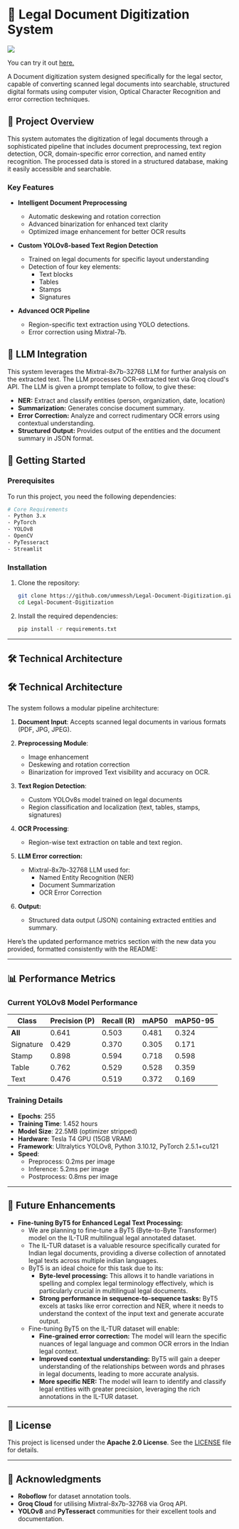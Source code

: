 # 📄 Legal Document Digitization System

<a href="https://universe.roboflow.com/major-a0zsb/documents-dataset-yygxz">
    <img src="https://app.roboflow.com/images/download-dataset-badge.svg"></img>
</a>


 You can try it out [here.](https://legal-document-digitization.streamlit.app/#legal-document-digitizer)
 
 A Document digitization system designed specifically for the legal sector, capable of converting scanned legal documents into searchable, structured digital formats using computer vision, Optical Character Recognition and error correction techniques.

## 🎯 Project Overview

This system automates the digitization of legal documents through a sophisticated pipeline that includes document preprocessing, text region detection, OCR, domain-specific error correction, and named entity recognition. The processed data is stored in a structured database, making it easily accessible and searchable.

### Key Features

- **Intelligent Document Preprocessing**
  - Automatic deskewing and rotation correction
  - Advanced binarization for enhanced text clarity
  - Optimized image enhancement for better OCR results

- **Custom YOLOv8-based Text Region Detection**
  - Trained on legal documents for specific layout understanding
  - Detection of four key elements:
    - Text blocks
    - Tables
    - Stamps
    - Signatures

- **Advanced OCR Pipeline**
  - Region-specific text extraction using YOLO detections.
  - Error correction using Mixtral-7b.

## 🧠 LLM Integration

This system leverages the Mixtral-8x7b-32768 LLM for further analysis on the extracted text.
The LLM processes OCR-extracted text via Groq cloud's API. The LLM is given a prompt template to follow, to give these:

* **NER:** Extract and classify entities (person, organization, date, location)
* **Summarization:** Generates concise document summary.
* **Error Correction:** Analyze and correct rudimentary OCR errors using contextual understanding.
* **Structured Output:** Provides output of the entities and the document summary in JSON format.

## 🚀 Getting Started

### Prerequisites

To run this project, you need the following dependencies:

```bash
# Core Requirements
- Python 3.x
- PyTorch
- YOLOv8
- OpenCV
- PyTesseract
- Streamlit
```

### Installation

1. Clone the repository:
   ```bash
   git clone https://github.com/ummessh/Legal-Document-Digitization.git
   cd Legal-Document-Digitization
   ```

2. Install the required dependencies:
   ```bash
   pip install -r requirements.txt
   ```
---

## 🛠️ Technical Architecture

## 🛠️ Technical Architecture

The system follows a modular pipeline architecture:

1.  **Document Input**: Accepts scanned legal documents in various formats (PDF, JPG, JPEG).
2.  **Preprocessing Module**:
    * Image enhancement
    * Deskewing and rotation correction
    * Binarization for improved Text visibility and accuracy on OCR.
3.  **Text Region Detection**:
    * Custom YOLOv8s model trained on legal documents
    * Region classification and localization (text, tables, stamps, signatures)
4.  **OCR Processing**:
    * Region-wise text extraction on table and text region.
    
5.  **LLM Error correction:**
    * Mixtral-8x7b-32768 LLM used for:
        * Named Entity Recognition (NER)
        * Document Summarization
        * OCR Error Correction
6. **Output:**
    * Structured data output (JSON) containing extracted entities and summary.

Here’s the updated performance metrics section with the new data you provided, formatted consistently with the README:

---

## 📊 Performance Metrics

### Current YOLOv8 Model Performance

| Class      | Precision (P) | Recall (R) | mAP50  | mAP50-95 |
|------------|---------------|------------|--------|----------|
| **All**    | 0.641         | 0.503      | 0.481  | 0.324    |
| Signature  | 0.429         | 0.370      | 0.305  | 0.171    |
| Stamp      | 0.898         | 0.594      | 0.718  | 0.598    |
| Table      | 0.762         | 0.529      | 0.528  | 0.359    |
| Text       | 0.476         | 0.519      | 0.372  | 0.169    |

### Training Details
- **Epochs**: 255
- **Training Time**: 1.452 hours
- **Model Size**: 22.5MB (optimizer stripped)
- **Hardware**: Tesla T4 GPU (15GB VRAM)
- **Framework**: Ultralytics YOLOv8, Python 3.10.12, PyTorch 2.5.1+cu121
- **Speed**:
  - Preprocess: 0.2ms per image
  - Inference: 5.2ms per image
  - Postprocess: 0.8ms per image

---
## 🚀 Future Enhancements

* **Fine-tuning ByT5 for Enhanced Legal Text Processing:**
    * We are planning to fine-tune a ByT5 (Byte-to-Byte Transformer) model on the IL-TUR multilingual legal annotated dataset.
    * The IL-TUR dataset is a valuable resource specifically curated for Indian legal documents, providing a diverse collection of annotated legal texts across multiple indian languages.
    * ByT5 is an ideal choice for this task due to its:
        * **Byte-level processing:** This allows it to handle variations in spelling and complex legal terminology effectively, which is particularly crucial in multilingual legal documents.
        * **Strong performance in sequence-to-sequence tasks:** ByT5 excels at tasks like error correction and NER, where it needs to understand the context of the input text and generate accurate output.
    * Fine-tuning ByT5 on the IL-TUR dataset will enable:
        * **Fine-grained error correction:** The model will learn the specific nuances of legal language and common OCR errors in the Indian legal context.
        * **Improved contextual understanding:** ByT5 will gain a deeper understanding of the relationships between words and phrases in legal documents, leading to more accurate analysis.
        * **More specific NER:** The model will learn to identify and classify legal entities with greater precision, leveraging the rich annotations in the IL-TUR dataset.

---

## 📝 License

This project is licensed under the **Apache 2.0 License**. See the [LICENSE](https://github.com/ummessh/Legal-Document-Digitization/blob/main/LICENSE) file for details.

---

## 🙏 Acknowledgments

- **Roboflow** for dataset annotation tools.
- **Groq Cloud** for utilising Mixtral-8x7b-32768 via Groq API.
- **YOLOv8** and **PyTesseract** communities for their excellent tools and documentation.

